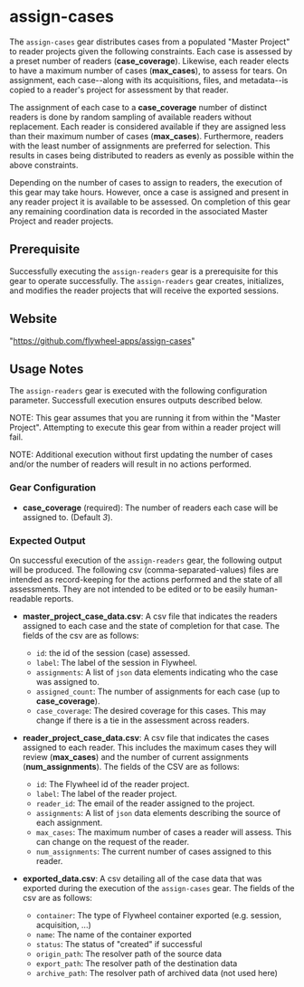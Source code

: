 # assign-cases

The `assign-cases` gear distributes cases from a populated "Master Project" to reader projects given the following constraints. Each case is assessed by a preset number of readers (**case_coverage**). Likewise, each reader elects to have a maximum number of cases (**max_cases**), to assess for tears. On assignment, each case--along with its acquisitions, files, and metadata--is copied to a reader's project for assessment by that reader.

The assignment of each case to a **case_coverage** number of distinct readers is done by random sampling of available readers without replacement. Each reader is considered available if they are assigned less than their maximum number of cases (**max_cases**). Furthermore, readers with the least number of assignments are preferred for selection. This results in cases being distributed to readers as evenly as possible within the above constraints.

Depending on the number of cases to assign to readers, the execution of this gear may take hours.  However, once a case is assigned and present in any reader project it is available to be assessed. On completion of this gear any remaining coordination data is recorded in the associated Master Project and reader projects.

## Prerequisite

Successfully executing the `assign-readers` gear is a prerequisite for this gear to operate successfully.  The `assign-readers` gear creates, initializes, and modifies the reader projects that will receive the exported sessions.

## Website

"https://github.com/flywheel-apps/assign-cases"

## Usage Notes

The `assign-readers` gear is executed with the following configuration parameter. Successfull execution ensures outputs described below.

NOTE: This gear assumes that you are running it from within the "Master Project".  Attempting to execute this gear from within a reader project will fail.

NOTE: Additional execution without first updating the number of cases and/or the number of readers will result in no actions performed.

### Gear Configuration

* **case_coverage** (required): The number of readers each case will be assigned to.  (Default *3*).

### Expected Output

On successful execution of the `assign-readers` gear, the following output will be produced.  The following csv (comma-separated-values) files are intended as record-keeping for the actions performed and the state of all assessments. They are not intended to be edited or to be easily human-readable reports.

* **master_project_case_data.csv**: A csv file that indicates the readers assigned to each case and the state of completion for that case. The fields of the csv are as follows:

  * `id`: the id of the session (case) assessed.
  * `label`: The label of the session in Flywheel.
  * `assignments`: A list of `json` data elements indicating who the case was assigned to.
  * `assigned_count`: The number of assignments for each case (up to **case_coverage**).
  * `case_coverage`: The desired coverage for this cases.  This may change if there is a tie in the assessment across readers.

* **reader_project_case_data.csv**: A csv file that indicates the cases assigned to each reader. This includes the maximum cases they will review (**max_cases**) and the number of current assignments (**num_assignments**).  The fields of the CSV are as follows:

  * `id`: The Flywheel id of the reader project.
  * `label`: The label of the reader project.
  * `reader_id`: The email of the reader assigned to the project.
  * `assignments`: A list of `json` data elements describing the source of each assignment.
  * `max_cases`: The maximum number of cases a reader will assess.  This can change on the request of the reader.
  * `num_assignments`: The current number of cases assigned to this reader.

* **exported_data.csv**: A csv detailing all of the case data that was exported during the execution of the `assign-cases` gear. The fields of the csv are as follows:

  * `container`: The type of Flywheel container exported (e.g. session, acquisition, ...)
  * `name`: The name of the container exported
  * `status`: The status of "created" if successful
  * `origin_path`: The resolver path of the source data
  * `export_path`: The resolver path of the destination data
  * `archive_path`: The resolver path of archived data (not used here)
